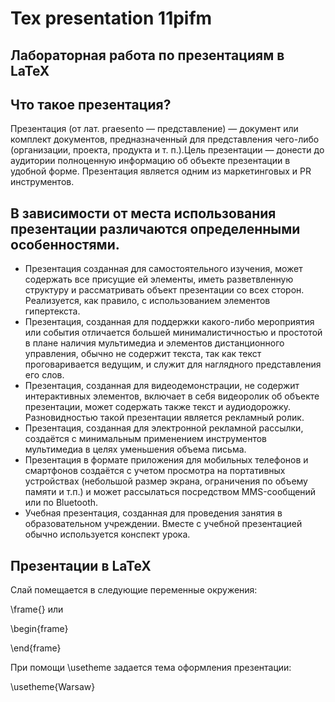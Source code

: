 # Tex presentation 11pifm
 
## Лабораторная работа по презентациям в LaTeX

## Что такое презентация?
Презентация (от лат. praesento — представление) — документ или комплект документов, предназначенный для представления чего-либо (организации, проекта, продукта и т. п.).Цель презентации — донести до аудитории полноценную информацию об объекте презентации в удобной форме. Презентация является одним из маркетинговых и PR инструментов.
 ## В зависимости от места использования презентации различаются определенными особенностями.

 * Презентация созданная для самостоятельного изучения, может содержать все присущие ей элементы, иметь разветвленную структуру и рассматривать объект презентации со всех сторон. Реализуется, как правило, с использованием элементов гипертекста.
* Презентация, созданная для поддержки какого-либо мероприятия или события отличается большей минималистичностью и простотой в плане наличия мультимедиа и элементов дистанционного управления, обычно не содержит текста, так как текст проговаривается ведущим, и служит для наглядного представления его слов.
* Презентация, созданная для видеодемонстрации, не содержит интерактивных элементов, включает в себя видеоролик об объекте презентации, может содержать также текст и аудиодорожку. Разновидностью такой презентации является рекламный ролик.
* Презентация, созданная для электронной рекламной рассылки, создаётся с минимальным применением инструментов мультимедиа в целях уменьшения объема письма.
* Презентация в формате приложения для мобильных телефонов и смартфонов создаётся с учетом просмотра на портативных устройствах (небольшой размер экрана, ограничения по объему памяти и т.п.) и может рассылаться посредством MMS-сообщений или по Bluetooth.
* Учебная презентация, созданная для проведения занятия в образовательном учреждении. Вместе с учебной презентацией обычно используется конспект урока.
  
## Презентации в LaTeX
Слай помещается в следующие переменные окружения:

\frame{}
или

\begin{frame}

\end{frame}

При помощи \usetheme задается тема оформления презентации:

\usetheme{Warsaw}